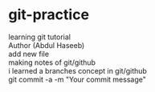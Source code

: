 # git-practice
learning git tutorial
<br>
Author (Abdul Haseeb)
<br>
add new file
<br>
making notes of git/github
<br>
i learned a branches concept in git/github
<br>
git commit -a -m "Your commit message"